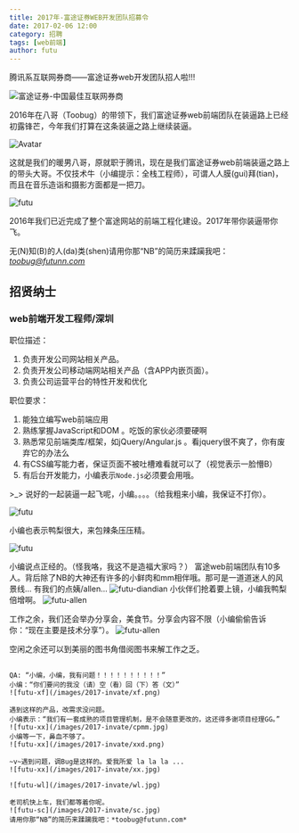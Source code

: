 ```yaml
---
title: 2017年-富途证券WEB开发团队招募令
date: 2017-02-06 12:00
category: 招聘
tags: [web前端]
author: futu
---
```


腾讯系互联网券商——富途证券web开发团队招人啦!!!

![富途证券-中国最佳互联网券商](/images/2017-invate/futu.png)

<!-- more -->

2016年在八哥（Toobug）的带领下，我们富途证券web前端团队在装逼路上已经初露锋芒，今年我们打算在这条装逼之路上继续装逼。

![Avatar](/images/2017-invate/avatar.jpg)

这就是我们的暖男八哥，原就职于腾讯，现在是我们富途证券web前端装逼之路上的带头大哥。不仅技术牛（小编提示：全栈工程师），可谓人人膜(gui)拜(tian)，而且在音乐造诣和摄影方面都是一把刀。

![futu](/images/2017-invate/zb.jpg)

2016年我们已近完成了整个富途网站的前端工程化建设。2017年带你装逼带你飞。

无(N)知(B)的人(da)类(shen)请用你那“NB”的简历来蹂躏我吧：*toobug@futunn.com*

## 招贤纳士

### web前端开发工程师/深圳

职位描述：
1. 负责开发公司网站相关产品。
2. 负责开发公司移动端网站相关产品（含APP内嵌页面）。
3. 负责公司运营平台的特性开发和优化

职位要求：
1. 能独立编写web前端应用
2. 熟练掌握JavaScript和DOM 。吃饭的家伙必须要硬啊
3. 熟悉常见前端类库/框架，如jQuery/Angular.js 。看jquery很不爽了，你有废弃它的办法么
4. 有CSS编写能力者，保证页面不被吐槽难看就可以了（视觉表示一脸懵B）
5. 有后台开发能力，小编表示`Node.js`必须要会用哦。

\>_\> 说好的一起装逼一起飞呢，小编。。。。（给我粗来小编，我保证不打你）。

![futu](/images/2017-invate/wn.jpg)

小编也表示鸭梨很大，来包辣条压压精。

![futu](/images/2017-invate/lt.jpg)

小编说点正经的。（怪我咯，我这不是造福大家吗？）
富途web前端团队有10多人。背后除了NB的大神还有许多的小鲜肉和mm相伴哦。那可是一道道迷人的风景线... 
有我们的点姨/allen...
![futu-diandian](/images/2017-invate/pp.jpg)
小伙伴们抢着要上镜，小编我鸭梨倍增啊。
![futu-allen](/images/2017-invate/1-1.jpg)

工作之余，我们还会举办分享会，美食节。分享会内容不限（小编偷偷告诉你：“现在主要是技术分享”）。
![futu-allen](/images/2017-invate/fxh.jpg)

空闲之余还可以到美丽的图书角借阅图书来解工作之乏。

~~~~~~~~~~~~~~~美丽的分割线~~~~~~~~~~~~~~~~~~~~~~

QA: “小编，小编，我有问题！！！！！！！！！！”
小编：“你们要问的我没（请）空（看）回（下）答（文）”
![futu-xf](/images/2017-invate/xf.png)

遇到这样的产品，改需求没问题。
小编表示：“我们有一套成熟的项目管理机制，是不会随意更改的，这还得多谢项目经理GG。”
![futu-xx](/images/2017-invate/cpmm.jpg)
小编等一下，鼻血不够了。
![futu-xx](/images/2017-invate/xxd.png)

~v~遇到问题，调Bug是这样的。爱我所爱 la la la ...
![futu-xx](/images/2017-invate/xx.jpg)

![futu-wl](/images/2017-invate/wl.jpg)

老司机快上车，我们都等着你呢。
![futu-sc](/images/2017-invate/sc.jpg)
请用你那“NB”的简历来蹂躏我吧：*toobug@futunn.com*
